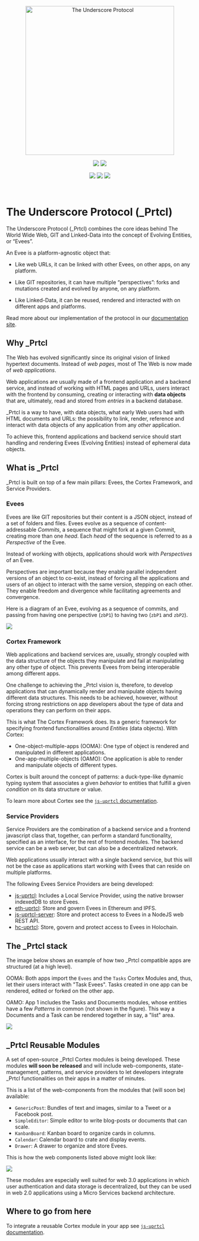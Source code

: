 <p align="center">
  <a href="https://www.uprtcl.io">
    <img src="https://collectiveone-b1.s3.us-east-2.amazonaws.com/Web/sticker1.png" alt="The Underscore Protocol" width="400" />
  </a>
</p>

<p align="center">
  <a href="https://github.com/uprtcl/js-uprtcl"><img src="https://img.shields.io/badge/Frontend%20Infrastructure-yellow.svg?style=flat-square" /></a> <a href="https://demo.uprtcl.io"><img src="https://img.shields.io/badge/Demo-Text Editor-yellow.svg?style=flat-square" /></a>
  
  
</p>

<p align="center">
  <a href="https://github.com/uprtcl/eth-uprtcl"><img src="https://img.shields.io/badge/%20Provider-Ethereum-brightgreen.svg?style=flat-square" /></a>
  <a href="https://github.com/uprtcl/hc-uprtcl"><img src="https://img.shields.io/badge/%20Provider-Holochain-yellow.svg?style=flat-square" /></a>
  <a href="https://github.com/uprtcl/js-uprtcl-server"><img src="https://img.shields.io/badge/%20Provider-Spring%20Boot-brightgreen.svg?style=flat-square" /></a>
</p>

<br/>

# The Underscore Protocol (_Prtcl)

The Underscore Protocol (_Prtcl) combines the core ideas behind The World Wide Web, GIT and Linked-Data into the concept of Evolving Entities, or “Evees”.

An Evee is a platform-agnostic object that:

- Like web URLs, it can be linked with other Evees, on other apps, on any platform.
  
- Like GIT repositories, it can have multiple “perspectives”: forks and mutations created and evolved by anyone, on any platform.

- Like Linked-Data, it can be reused, rendered and interacted with on different apps and platforms.

Read more about our implementation of the protocol in our [documentation site](https://uprtcl.github.io/).

## Why _Prtcl

The Web has evolved significantly since its original vision of linked hypertext documents. Instead of *web pages*, most of The Web is now made of *web applications*. 

Web applications are usually made of a frontend application and a backend service, and instead of working with HTML pages and URLs, users interact with the frontend by consuming, creating or interacting with **data objects** that are, ultimately, read and stored from *entries* in a backend database.

_Prtcl is a way to have, with data objects, what early Web users had with HTML documents and URLs: the possibility to link, render, reference and interact with data objects of any application from any *other* application. 

To achieve this, frontend applications and backend service should start handling and rendering Evees (Evolving Entities) instead of ephemeral data objects.

## What is _Prtcl

_Prtcl is built on top of a few main pillars: Evees, the Cortex Framework, and Service Providers.

### Evees

Evees are like GIT repositories but their content is a JSON object, instead of a set of folders and files. Evees evolve as a sequence of content-addressable *Commits*, a sequence that might fork at a given Commit, creating more than one *head*. Each *head* of the sequence is referred to as a *Perspective* of the Evee.

Instead of working with objects, applications should work with *Perspectives* of an Evee. 

Perspectives are important because they enable parallel independent versions of an object to co-exist, instead of forcing all the applications and users of an object to interact with the same version, stepping on each other. They enable freedom and divergence while facilitating agreements and convergence.

Here is a diagram of an Evee, evolving as a sequence of commits, and passing from having one perspective (`zbP1`) to having two (`zbP1` and `zbP2`).

<img src="https://docs.google.com/drawings/d/e/2PACX-1vSlA1MRL3bRrnBaHmtT-QwCPYiyOV0yBntl1-Go2MZaekMfH2SMEBtSEmP380dOonuLTlPqQuCb9Zm0/pub?w=1595&amp;h=796">

### Cortex Framework

Web applications and backend services are, usually, strongly coupled with the data structure of the objects they manipulate and fail at manipulating any other type of object. This prevents Evees from being interoperable among different apps. 

One challenge to achieving the _Prtcl vision is, therefore, to develop applications that can dynamically render and manipulate objects having different data structures. This needs to be achieved, however, without forcing strong restrictions on app developers about the type of data and operations they can perform on their apps.

This is what The Cortex Framework does. Its a generic framework for specifying frontend functionalities around *Entities* (data objects). With Cortex:

- One-object-multiple-apps (OOMA): One type of object is rendered and manipulated in different applications.
- One-app-multiple-objects (OAMO): One application is able to render and manipulate objects of different types. 

Cortex is built around the concept of patterns: a duck-type-like dynamic typing system that associates a given *behavior* to entities that fulfill a given *condition* on its data structure or value.

To learn more about Cortex see the [`js-uprtcl` documentation](https://github.com/uprtcl/js-uprtcl/wiki).

### Service Providers

Service Providers are the combination of a backend service and a frontend javascript class that, together, can perform a standard functionality, specified as an interface, for the rest of frontend modules. The backend service can be a web server, but can also be a decentralized network.

Web applications usually interact with a single backend service, but this will not be the case as applications start working with Evees that can reside on multiple platforms.

The following Evees Service Providers are being developed:

- [js-uprtcl](https://github.com/uprtcl/js-uprtcl): Includes a Local Service Provider, using the native browser indexedDB to store Evees.  
- [eth-uprtcl](https://github.com/uprtcl/eth-uprtcl): Store and govern Evees in Ethereum and IPFS.
- [js-uprtcl-server](https://github.com/uprtcl/js-uprtcl-server): Store and protect access to Evees in a NodeJS web REST API.
- [hc-uprtcl](https://github.com/uprtcl/hc-uprtcl): Store, govern and protect access to Evees in Holochain.


## The _Prtcl stack

The image below shows an example of how two _Prtcl compatible apps are structured (at a high level). 

OOMA: Both apps import the `Evees` and the `Tasks` Cortex Modules and, thus, let their users interact with "Task Evees". Tasks created in one app can be rendered, edited or forked on the other app.

OAMO: App 1 includes the Tasks and Documents modules, whose entities have a few *Patterns* in common (not shown in the figure). This way a Documents and a Task can be rendered together in say, a "list" area.

<img src="https://docs.google.com/drawings/d/e/2PACX-1vT8KcnmE8WMtBON8eJeFWgQXl1exABuKZ3ZD4NOG9-t9CxeRUVCnuKl-6zYb0rKOk6irglHC0WDQOPM/pub?w=1281&amp;h=729">


## _Prtcl Reusable Modules

A set of open-source _Prtcl Cortex modules is being developed. These modules **will soon be released** and will include web-components, state-management, patterns, and service providers to let developers integrate _Prtcl functionalities on their apps in a matter of minutes.

This is a list of the web-components from the modules that (will soon be) available:

- `GenericPost`: Bundles of text and images, similar to a Tweet or a Facebook post.
- `SimpleEditor`: Simple editor to write blog-posts or documents that can scale.
- `KanbanBoard`: Kanban board to organize cards in columns.
- `Calendar`: Calendar board to crate and display events.
- `Drawer`: A drawer to organize and store Evees.

This is how the web components listed above might look like:

<img src="https://docs.google.com/drawings/d/e/2PACX-1vS-cjj7LlU6anl95b5ROe08EKAjqmZXFrrHRn8jrAZM-ycpFFzicOeW6NjRyF9l7u6lGmseeL6p2kWG/pub?w=1977&amp;h=1749">

These modules are especially well suited for web 3.0 applications in which user authentication and data storage is decentralized, but they can be used in web 2.0 applications using a Micro Services backend architecture.

## Where to go from here

To integrate a reusable Cortex module in your app see [`js-uprtcl` documentation](https://github.com/uprtcl/js-uprtcl/wiki).



